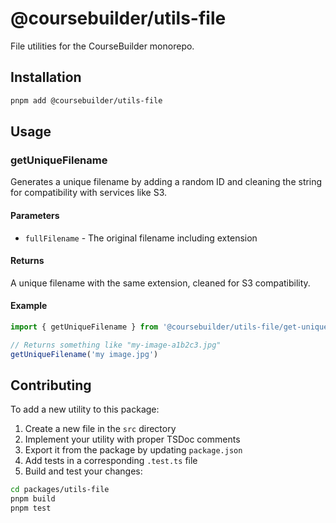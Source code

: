 # @coursebuilder/utils-file

File utilities for the CourseBuilder monorepo.

## Installation

```bash
pnpm add @coursebuilder/utils-file
```

## Usage

### getUniqueFilename

Generates a unique filename by adding a random ID and cleaning the string for compatibility with services like S3.

#### Parameters

- `fullFilename` - The original filename including extension

#### Returns

A unique filename with the same extension, cleaned for S3 compatibility.

#### Example

```typescript
import { getUniqueFilename } from '@coursebuilder/utils-file/get-unique-filename'

// Returns something like "my-image-a1b2c3.jpg"
getUniqueFilename('my image.jpg')
```

## Contributing

To add a new utility to this package:

1. Create a new file in the `src` directory
2. Implement your utility with proper TSDoc comments
3. Export it from the package by updating `package.json`
4. Add tests in a corresponding `.test.ts` file
5. Build and test your changes:

```bash
cd packages/utils-file
pnpm build
pnpm test
```